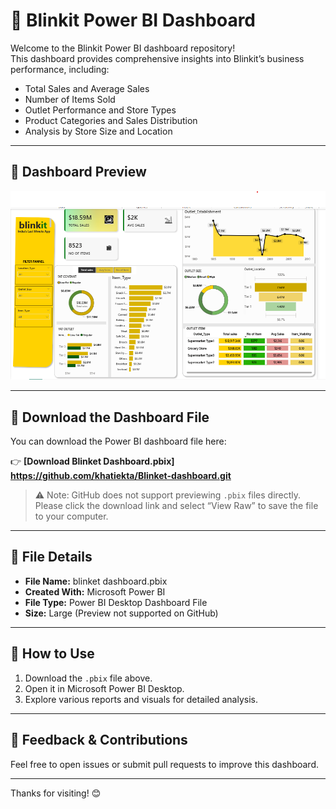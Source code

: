 # 🛒 Blinkit Power BI Dashboard

Welcome to the Blinkit Power BI dashboard repository!  
This dashboard provides comprehensive insights into Blinkit’s business performance, including:

- Total Sales and Average Sales
- Number of Items Sold
- Outlet Performance and Store Types
- Product Categories and Sales Distribution
- Analysis by Store Size and Location

---

## 📸 Dashboard Preview

![Dashboard Preview](blinketdashboardSS.png)

---

## 🔽 Download the Dashboard File

You can download the Power BI dashboard file here:

👉 **[Download Blinket Dashboard.pbix] https://github.com/khatiekta/Blinket-dashboard.git**
> ⚠️ Note: GitHub does not support previewing `.pbix` files directly.  
> Please click the download link and select “View Raw” to save the file to your computer.

---

## 📂 File Details

- **File Name:** blinket dashboard.pbix  
- **Created With:** Microsoft Power BI  
- **File Type:** Power BI Desktop Dashboard File  
- **Size:** Large (Preview not supported on GitHub)

---

## 🚀 How to Use

1. Download the `.pbix` file above.  
2. Open it in Microsoft Power BI Desktop.  
3. Explore various reports and visuals for detailed analysis.  

---

## 🤝 Feedback & Contributions

Feel free to open issues or submit pull requests to improve this dashboard.

---

Thanks for visiting! 😊
